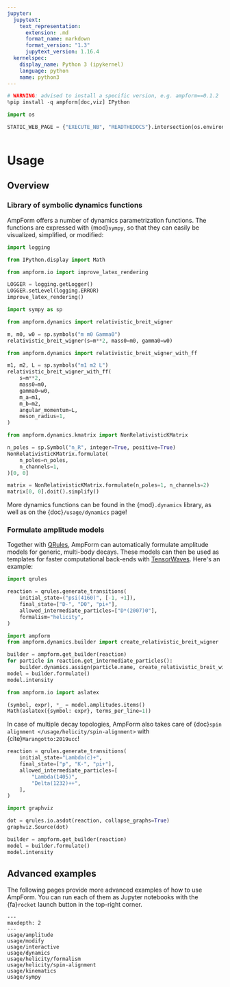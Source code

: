 ```yaml
---
jupyter:
  jupytext:
    text_representation:
      extension: .md
      format_name: markdown
      format_version: "1.3"
      jupytext_version: 1.16.4
  kernelspec:
    display_name: Python 3 (ipykernel)
    language: python
    name: python3
---
```


```python hideCode=true hideOutput=true hidePrompt=true jupyter={"source_hidden": true} tags=["remove-cell", "skip-execution"]
# WARNING: advised to install a specific version, e.g. ampform==0.1.2
%pip install -q ampform[doc,viz] IPython
```

```python hideCode=true hideOutput=true hidePrompt=true jupyter={"source_hidden": true} tags=["remove-cell"]
import os

STATIC_WEB_PAGE = {"EXECUTE_NB", "READTHEDOCS"}.intersection(os.environ)
```

```{autolink-concat}

```

# Usage

## Overview

### Library of symbolic dynamics functions

AmpForm offers a number of dynamics parametrization functions. The functions are expressed with {mod}`sympy`, so that they can easily be visualized, simplified, or modified:

```python tags=["remove-cell"]
import logging

from IPython.display import Math

from ampform.io import improve_latex_rendering

LOGGER = logging.getLogger()
LOGGER.setLevel(logging.ERROR)
improve_latex_rendering()
```

```python
import sympy as sp

from ampform.dynamics import relativistic_breit_wigner

m, m0, w0 = sp.symbols("m m0 Gamma0")
relativistic_breit_wigner(s=m**2, mass0=m0, gamma0=w0)
```

```python
from ampform.dynamics import relativistic_breit_wigner_with_ff

m1, m2, L = sp.symbols("m1 m2 L")
relativistic_breit_wigner_with_ff(
    s=m**2,
    mass0=m0,
    gamma0=w0,
    m_a=m1,
    m_b=m2,
    angular_momentum=L,
    meson_radius=1,
)
```

```python
from ampform.dynamics.kmatrix import NonRelativisticKMatrix

n_poles = sp.Symbol("n_R", integer=True, positive=True)
NonRelativisticKMatrix.formulate(
    n_poles=n_poles,
    n_channels=1,
)[0, 0]
```

```python
matrix = NonRelativisticKMatrix.formulate(n_poles=1, n_channels=2)
matrix[0, 0].doit().simplify()
```

More dynamics functions can be found in the {mod}`.dynamics` library, as well as on the {doc}`/usage/dynamics` page!

### Formulate amplitude models

Together with [QRules](https://qrules.rtfd.io), AmpForm can automatically formulate amplitude models for generic, multi-body decays. These models can then be used as templates for faster computational back-ends with [TensorWaves](https://tensorwaves.rtfd.io). Here's an example:

```python
import qrules

reaction = qrules.generate_transitions(
    initial_state=("psi(4160)", [-1, +1]),
    final_state=["D-", "D0", "pi+"],
    allowed_intermediate_particles=["D*(2007)0"],
    formalism="helicity",
)
```

```python
import ampform
from ampform.dynamics.builder import create_relativistic_breit_wigner

builder = ampform.get_builder(reaction)
for particle in reaction.get_intermediate_particles():
    builder.dynamics.assign(particle.name, create_relativistic_breit_wigner)
model = builder.formulate()
model.intensity
```

```python jupyter={"source_hidden": true} tags=["hide-input", "full-width"]
from ampform.io import aslatex

(symbol, expr), *_ = model.amplitudes.items()
Math(aslatex({symbol: expr}, terms_per_line=1))
```

In case of multiple decay topologies, AmpForm also takes care of {doc}`spin alignment </usage/helicity/spin-alignment>` with {cite}`Marangotto:2019ucc`!

```python
reaction = qrules.generate_transitions(
    initial_state="Lambda(c)+",
    final_state=["p", "K-", "pi+"],
    allowed_intermediate_particles=[
        "Lambda(1405)",
        "Delta(1232)++",
    ],
)
```

```python jupyter={"source_hidden": true} tags=["hide-input"]
import graphviz

dot = qrules.io.asdot(reaction, collapse_graphs=True)
graphviz.Source(dot)
```

```python tags=["full-width"]
builder = ampform.get_builder(reaction)
model = builder.formulate()
model.intensity
```

## Advanced examples

The following pages provide more advanced examples of how to use AmpForm. You can run each of them as Jupyter notebooks with the {fa}`rocket` launch button in the top-right corner.

```{toctree}
---
maxdepth: 2
---
usage/amplitude
usage/modify
usage/interactive
usage/dynamics
usage/helicity/formalism
usage/helicity/spin-alignment
usage/kinematics
usage/sympy
```
